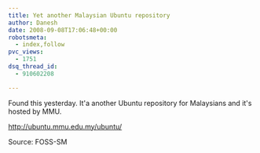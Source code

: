 ```yaml
---
title: Yet another Malaysian Ubuntu repository
author: Danesh
date: 2008-09-08T17:06:48+00:00
robotsmeta:
  - index,follow
pvc_views:
  - 1751
dsq_thread_id:
  - 910602208

---
```

Found this yesterday. It'a another Ubuntu repository for Malaysians and it's hosted by MMU.

http://ubuntu.mmu.edu.my/ubuntu/

Source: FOSS-SM
